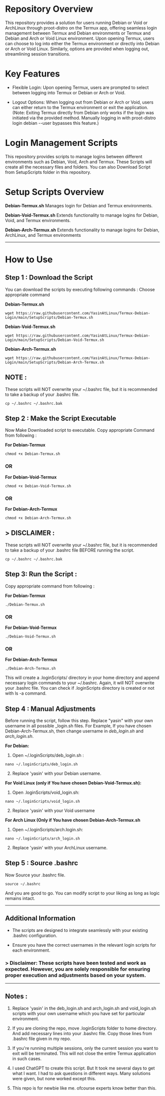 # Repository Overview

This repository provides a solution for users running Debian or Void or ArchLinux through proot-distro on the Termux app, offering seamless login management between Termux and Debian environments or Termux and Debian and Arch or Void Linux environment. Upon opening Termux, users can choose to log into either the Termux environment or directly into Debian or Arch or Void Linux. Similarly, options are provided when logging out, streamlining session transitions.

# Key Features

- Flexible Login: Upon opening Termux, users are prompted to select between logging into Termux or Debian or Arch or Void. 

- Logout Options: When logging out from Debian or Arch or Void, users can either return to the Termux environment or exit the application. (Note: Exiting Termux directly from Debian only works if the login was initiated via the provided method. Manually logging in with proot-distro login debian --user <your-username> bypasses this feature.)

# Login Management Scripts

This repository provides scripts to manage logins between different environments such as Debian, Void, Arch and Termux. These Scripts will create all the necessary files and folders. You can also Download Script from SetupScripts folder in this repository.

# Setup Scripts Overview

**Debian-Termux.sh**
Manages login for Debian and Termux environments.

**Debian-Void-Termux.sh**
Extends functionality to manage logins for Debian, Void, and Termux environments. 

**Debian-Arch-Termux.sh**
Extends functionality to manage logins for Debian,
 ArchLinux, and Termux environments

---

# How to Use

## Step 1 : Download the Script

You can download the scripts by executing following commands :
Choose appropriate command

**Debian-Termux.sh**

```
wget https://raw.githubusercontent.com/YasinAtLinux/Termux-Debian-Login/main/SetupScripts/Debian-Termux.sh
```

**Debian-Void-Termux.sh**

```
wget https://raw.githubusercontent.com/YasinAtLinux/Termux-Debian-Login/main/SetupScripts/Debian-Void-Termux.sh
```

**Debian-Arch-Termux.sh**

```
wget https://raw.githubusercontent.com/YasinAtLinux/Termux-Debian-Login/main/SetupScripts/Debian-Arch-Termux.sh
```
## NOTE : 
These scripts will NOT overwrite your ~/.bashrc file, but it is recommended to take a backup of your .bashrc file.

```
cp ~/.bashrc ~/.bashrc.bak
```


## Step 2 : Make the Script Executable

Now Make Downloaded script to executable. Copy appropriate Command from following :

**For Debian-Termux**

```
chmod +x Debian-Termux.sh
```

### OR

**For Debian-Void-Termux**

```
chmod +x Debian-Void-Termux.sh
```

### OR

**For Debian-Arch-Termux**

```
chmod +x Debian-Arch-Termux.sh
```

## > DISCLAIMER :                    

These scripts will NOT overwrite your ~/.bashrc file, but it is recommended to take a backup of your .bashrc file BEFORE running the script. 

```
cp ~/.bashrc ~/.bashrc.bak
```

## Step 3: Run the Script :

Copy appropriate command from following :

**For Debian-Termux**

```
./Debian-Termux.sh
```

### OR

**For Debian-Void-Termux**

```
./Debian-Void-Termux.sh
```

### OR

**For Debian-Arch-Termux**

```
./Debian-Arch-Termux.sh
```

This will create a .loginScripts/ directory in your home directory and append necessary login commands to your ~/.bashrc. Again, it will NOT overwrite your .bashrc file. You can check if .loginScripts directory is created or not  with ls -a command.

## Step 4 : Manual Adjustments

Before running the script, follow this step. Replace "yasin" with your own username in all possible _login.sh files.
For Example, If you have chosen Debian-Arch-Termux.sh, then change username in *deb_login.sh* and *arch_login.sh*.

**For Debian:**
1. Open ~/.loginScripts/deb_login.sh :

```
nano ~/.loginScripts/deb_login.sh
```

2. Replace 'yasin' with your Debian username.
 
**For Void Linux (only if You have chosen Debian-Void-Termux.sh):**

1. Open .loginScripts/void_login.sh:

```
nano ~/.loginScripts/void_login.sh
```

2. Replace 'yasin' with your Void username

**For Arch Linux (Only if You have chosen Debian-Arch-Termux.sh**

1. Open ~/.loginScripts/arch.login.sh:

```
nano ~/.loginScripts/arch_login.sh
```

2. Replace 'yasin' with your ArchLinux username.

## Step 5 : Source .bashrc

Now Source your .bashrc file.

```
source ~/.bashrc
```
And you are good to go. You can modify script to your liking as long as logic remains intact. 

---

## Additional Information

- The scripts are designed to integrate seamlessly with your existing .bashrc configuration.

- Ensure you have the correct usernames in the relevant login scripts for each environment.


### > Disclaimer: These scripts have been tested and work as expected. However, you are solely responsible for ensuring proper execution and adjustments based on your system.

___

## Notes :

1. Replace 'yasin' in the deb_login.sh and arch_login.sh and void_login.sh scripts with your own username which you have set for particular environment.

2. If you are cloning the repo, move .loginScripts folder to home directory. And add necessary lines into your .bashrc file. Copy those lines from .bashrc file given in my repo.

3. If you're running multiple sessions, only the current session you want to exit will be terminated. This will not close the entire Termux application in such cases.

4. I used ChatGPT to create this script. But It took me several days to get what I want. I had to ask questions in different ways. Many solutions were given, but none worked except this.

5. This repo is for newbie like me. ofcourse experts know better than this.
